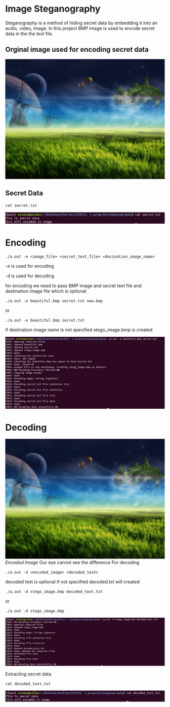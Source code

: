 # Image Steganography

Steganography is a method of hiding secret data by embedding it into an audio, video, image. In this project BMP image is used to encode secret data in the the text file. 

## Orginal image used for encoding secret data 
![alt text](https://raw.githubusercontent.com/srsaidas/image-steganography/master/beautiful.bmp)

## Secret Data 
```
cat secret.txt
```
![alt text](https://raw.githubusercontent.com/srsaidas/image-steganography/master/image/image_1.png)

# Encoding
```
./a.out -e <image_file> <secret_text_file> <desination_image_name>
```
-e is used for encoding

-d is used for decoding 

for encoding we need to pass BMP image and secret text file and destination image file which is optional 
```
./a.out -e beautiful.bmp secret.txt new.bmp
```

or 
```
./a.out -e beautiful.bmp secret.txt 
```
if destination image name is not specified stego_image.bmp is created 

![alt text](https://raw.githubusercontent.com/srsaidas/image-steganography/master/image/imag_2.png)

# Decoding 

![alt text](https://raw.githubusercontent.com/srsaidas/image-steganography/master/stego_image.bmp)
*Encoded Image*
Our eye cannot see the difference
For decoding 
```
./a.out -d <encoded_image> <decoded_text>
```
decoded text is optional if not specified decoded.txt will created
```
./a.out -d stego_image.bmp decoded_text.txt
```

or 

```
./a.out -d stego_image.bmp 

```

![alt text](https://raw.githubusercontent.com/srsaidas/image-steganography/master/image/image_3.png)

Extracting secret data
 
```
cat decoded_text.txt
```
![alt text](https://raw.githubusercontent.com/srsaidas/image-steganography/master/image/imag4.png)
